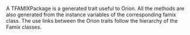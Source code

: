 A TFAMIXPackage is a generated trait useful to Orion. All the methods are also generated from the instance variables of the corresponding famix class. The use links between the Orion traits follow the hierarchy of the Famix classes. 